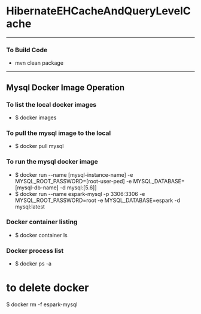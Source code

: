 # HibernateEHCacheAndQueryLevelCache

---

### To Build Code 
* mvn clean package 


---

## Mysql Docker Image Operation  

### To list the local docker images
* $ docker images

### To pull the mysql image to the local
* $ docker pull mysql

### To run the mysql docker image
* $ docker run --name [mysql-instance-name] -e MYSQL_ROOT_PASSWORD=[root-user-ped] -e MYSQL_DATABASE=[mysql-db-name] -d mysql:[5.6]]
* $ docker run --name espark-mysql -p 3306:3306 -e MYSQL_ROOT_PASSWORD=root  -e MYSQL_DATABASE=espark  -d mysql:latest

### Docker container listing
* $ docker container ls

### Docker process list 
* $ docker ps -a

# to delete docker 
$ docker rm -f espark-mysql